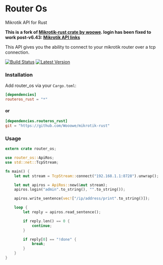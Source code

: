 Router Os
================
Mikrotik API for Rust

**This is a fork of [Mikrotik-rust crate by woowe](https://github.com/woowe/Mikrotik-rust). login has been fixed to work post-v6.43: [Mikrotik API links](https://wiki.mikrotik.com/wiki/Manual:API#Initial_login)**

This API gives you the ability to connect to your mikrotik router over a tcp connection.

[![Build Status](https://travis-ci.org/Wooowe/Mikrotik-rust.svg?branch=master)](https://travis-ci.org/Wooowe/Mikrotik-rust) [![Latest Version](https://img.shields.io/badge/crates.io-0.0.21-orange.svg)](https://crates.io/crates/routeros_rust)

### Installation

Add router_os via your `Cargo.toml`:
```toml
[dependencies]
routeros_rust = "*"
```

#### or

```toml
[dependencies.routeros_rust]
git = "https://github.com/Wooowe/mikrotik-rust"
```

### Usage
```rs
extern crate router_os;

use router_os::ApiRos;
use std::net::TcpStream;

fn main() {
    let mut stream = TcpStream::connect("192.168.1.1:8728").unwrap();

    let mut apiros = ApiRos::new(&mut stream);
    apiros.login("admin".to_string(), "".to_string());

    apiros.write_sentence(vec!["/ip/address/print".to_string()]);

    loop {
        let reply = apiros.read_sentence();

        if reply.len() == 0 {
            continue;
        }

        if reply[0] == "!done" {
            break;
        }
    }
}
```
